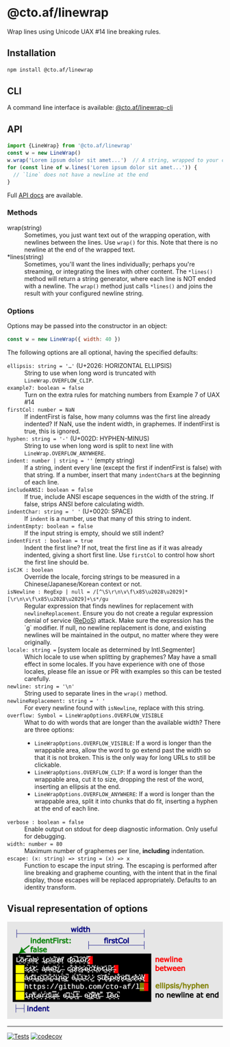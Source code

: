 # @cto.af/linewrap

Wrap lines using Unicode UAX #14 line breaking rules.

## Installation

```sh
npm install @cto.af/linewrap
```

## CLI

A command line interface is available: [@cto.af/linewrap-cli](https://github.com/cto-af/linewrap-cli)

## API

```js
import {LineWrap} from '@cto.af/linewrap'
const w = new LineWrap()
w.wrap('Lorem ipsum dolor sit amet...')  // A string, wrapped to your console length
for (const line of w.lines('Lorem ipsum dolor sit amet...')) {
  // `line` does not have a newline at the end
}
```

Full [API docs](https://cto-af.github.io/linewrap/) are available.

### Methods

<dl>
<dt>wrap(string)</dt>
<dd>Sometimes, you just want text out of the wrapping operation, with newlines
between the lines.  Use <code>wrap()</code> for this.  Note that there is no
newline at the end of the wrapped text.</dd>

<dt>*lines(string)</dt>

<dd>Sometimes, you'll want the lines individually; perhaps you're streaming, or
integrating the lines with other content.  The <code>*lines()</code> method will
return a string generator, where each line is NOT ended with a newline.  The
<code>wrap()</code> method just calls <code>*lines()</code> and joins the result
with your configured newline string.</dd>
</dl>

### Options

Options may be passed into the constructor in an object:

```js
const w = new LineWrap({ width: 40 })
```

The following options are all optional, having the specified defaults:

<dl>
<dt><code>ellipsis: string = '…'</code> (U+2026: HORIZONTAL ELLIPSIS)</dt>
<dd>String to use when long word is truncated with
<code>LineWrap.OVERFLOW_CLIP</code>.</dd>

<dt><code>example7: boolean = false</code></dt>
<dd>Turn on the extra rules for matching numbers from Example 7 of UAX #14</dd>

<dt><code>firstCol: number = NaN</code></dt>
<dd>If indentFirst is false, how many columns was the first line already indented?
If NaN, use the indent width, in graphemes.  If indentFirst is true, this is
ignored.</dd>

<dt><code>hyphen: string = '-'</code> (U+002D: HYPHEN-MINUS)</dt>
<dd>String to use when long word is split to next line with
<code>LineWrap.OVERFLOW_ANYWHERE</code>.</dd>

<dt><code>indent: number | string = ''</code> (empty string)</dt>
<dd>If a string, indent every line (except the first if indentFirst is false) with
that string.  If a number, insert that many <code>indentChar</code>s at the
beginning of each line.</dd>

<dt><code>includeANSI: boolean = false</code></dt>
<dd>If true, include ANSI escape sequences in the width of the string.  If false, strips ANSI before calculating width.</dd>

<dt><code>indentChar: string = ' '</code> (U+0020: SPACE)</dt>
<dd>If <code>indent</code> is a number, use that many of this string to indent.</dd>

<dt><code>indentEmpty: boolean = false</code></dt>
<dd>If the input string is empty, should we still indent?</dd>

<dt><code>indentFirst : boolean = true</code></dt>
<dd>Indent the first line?  If not, treat the first line as if it was already
indented, giving a short first line.  Use <code>firstCol</code> to control how
short the first line should be.</dd>

<dt><code>isCJK : boolean</code></dt>
<dd>Override the locale, forcing strings to be measured in a
Chinese/Japanese/Korean context or not.</dd>

<dt><code>isNewline : RegExp | null = /[^\S\r\n\v\f\x85\u2028\u2029]*[\r\n\v\f\x85\u2028\u2029]+\s*/gu</code></dt>
<dd>Regular expression that finds newlines for replacement with
<code>newlineReplacement</code>.  Ensure you do not create a regular expression
denial of service
(<a href='https://owasp.org/www-community/attacks/Regular_expression_Denial_of_Service_-_ReDoS'>ReDoS</a>)
attack.  Make sure the expression has the `g` modifier.  If null, no newline
replacement is done, and existing newlines will be maintained in the output, no
matter where they were originally.</dd>

<dt><code>locale: string =</code>
[system locale as determined by Intl.Segmenter]</dt>
<dd>Which locale to use when splitting by graphemes? May have a small effect in
some locales.  If you have experience with one of those locales, please file an
issue or PR with examples so this can be tested carefully.</dd>

<dt><code>newline: string = '\n'</code></dt>
<dd>String used to separate lines in the <code>wrap()</code> method.</dd>

<dt><code>newlineReplacement: string = ' '</code></dt>
<dd>For every newline found with <code>isNewline</code>, replace with this
string.</dd>

<dt><code>overflow: Symbol = LineWrapOptions.OVERFLOW_VISIBLE</code></dt>
<dd>What to do with words that are longer than the available width?  There are
three options:
  <ul>
    <li><code>LineWrapOptions.OVERFLOW_VISIBLE</code>: If a word is longer than
    the wrappable area, allow the word to go extend past the width so that it is
    not broken.  This is the only way for long URLs to still be clickable.</li>
    <li><code>LineWrapOptions.OVERFLOW_CLIP</code>: If a word is longer than the
    wrappable area, cut it to size, dropping the rest of the word, inserting an
    ellipsis at the end.</li>
    <li><code>LineWrapOptions.OVERFLOW_ANYWHERE</code>: If a word is longer than
    the wrappable area, split it into chunks that do fit, inserting a hyphen at
    the end of each line.</li>
  </ul>
</dd>

<dt><code>verbose : boolean = false</code></dt>
<dd>Enable output on stdout for deep diagnostic information.  Only useful for
debugging.</dd>

<dt><code>width: number = 80</code></dt>
<dd>Maximum number of graphemes per line, <b>including</b> indentation.</dd>

<dt><code>escape: (x: string) => string = (x) => x</code></dt>
<dd>Function to escape the input string. The escaping is performed after line
breaking and grapheme counting, with the intent that in the final display, those
escapes will be replaced appropriately.  Defaults to an identity transform.</dd>

</dl>

## Visual representation of options

![Visual depiction of linewrap options](https://raw.githubusercontent.com/cto-af/linewrap/main/assets/visual.png)

---
[![Tests](https://github.com/cto-af/linewrap/actions/workflows/node.js.yml/badge.svg)](https://github.com/cto-af/linewrap/actions/workflows/node.js.yml)
[![codecov](https://codecov.io/gh/cto-af/linewrap/branch/main/graph/badge.svg?token=rS0f3lhan5)](https://codecov.io/gh/cto-af/linewrap)
